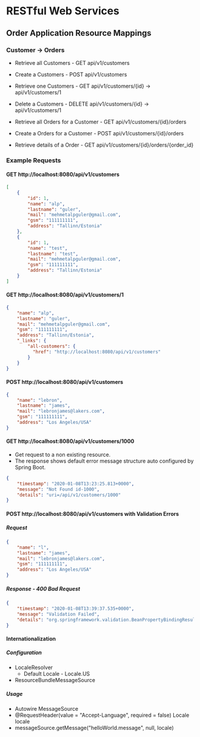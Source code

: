 
# RESTful Web Services

## Order Application Resource Mappings

### Customer -> Orders

- Retrieve all Customers       - GET  api/v1/customers
- Create a Customers           - POST api/v1/customers
- Retrieve one Customers       - GET  api/v1/customers/{id} -> api/v1/customers/1   
- Delete a Customers           - DELETE api/v1/customers/{id} -> api/v1/customers/1

- Retrieve all Orders for a Customer - GET api/v1/customers/{id}/orders 
- Create a Orders for a Customer - POST api/v1/customers/{id}/orders
- Retrieve details of a Order - GET api/v1/customers/{id}/orders/{order_id}


### Example Requests

#### GET http://localhost:8080/api/v1/customers
```json
[
    {
        "id": 1,
        "name": "alp",
        "lastname": "guler",
        "mail": "mehmetalpguler@gmail.com",
        "gsm": "111111111",
        "address": "Tallinn/Estonia"
    },
    {
        "id": 1,
        "name": "test",
        "lastname": "test",
        "mail": "mehmetalpguler@gmail.com",
        "gsm": "111111111",
        "address": "Tallinn/Estonia"
    }
]
```
#### GET http://localhost:8080/api/v1/customers/1
```json
{
    "name": "alp",
    "lastname": "guler",
    "mail": "mehmetalpguler@gmail.com",
    "gsm": "111111111",
    "address": "Tallinn/Estonia",
    "_links": {
        "all-customers": {
          "href": "http://localhost:8080/api/v1/customers"
        }
    }
}
```
#### POST http://localhost:8080/api/v1/customers
```json
{
    "name": "lebron",
    "lastname": "james",
    "mail": "lebronjames@lakers.com",
    "gsm": "111111111",
    "address": "Los Angeles/USA"
}
```

#### GET http://localhost:8080/api/v1/customers/1000
- Get request to a non existing resource. 
- The response shows default error message structure auto configured by Spring Boot.

```json
{
    "timestamp": "2020-01-08T13:23:25.813+0000",
    "message": "Not Found id-1000",
    "details": "uri=/api/v1/customers/1000"
}
```

#### POST http://localhost:8080/api/v1/customers with Validation Errors

##### Request
```json
{
    "name": "l",
    "lastname": "james",
    "mail": "lebronjames@lakers.com",
    "gsm": "111111111",
    "address": "Los Angeles/USA"
}
```
##### Response - 400 Bad Request
```json
{
    "timestamp": "2020-01-08T13:39:37.535+0000",
    "message": "Validation Failed",
    "details": "org.springframework.validation.BeanPropertyBindingResult: 1 errors\nField error in object 'customer' on field 'name': rejected value [l]; codes [Size.customer.name,Size.name,Size.java.lang.String,Size]; arguments [org.springframework.context.support.DefaultMessageSourceResolvable: codes [customer.name,name]; arguments []; default message [name],2147483647,2]; default message [Name should have at least 2 characters]"
}
```

#### Internationalization

##### Configuration 
- LocaleResolver
   - Default Locale - Locale.US
- ResourceBundleMessageSource

##### Usage
- Autowire MessageSource
- @RequestHeader(value = "Accept-Language", required = false) Locale locale
- messageSource.getMessage("helloWorld.message", null, locale)

